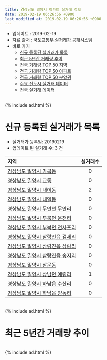 ```yaml
---
title: 경상남도 밀양시 아파트 실거래 정보
date: 2019-02-19 06:26:56 +0900
last_modified_at: 2019-02-19 06:26:56 +0900
---
```


* 업데이트 : 2019-02-19
* 자료 출처 : [국토교통부 실거래가 공개시스템](http://rt.molit.go.kr)
* 바로 가기
    * [신규 등록된 실거래가 목록](#신규-등록된-실거래가-목록)
    * [최근 5년간 거래량 추이](#최근-5년간-거래량-추이)
    * [전국 거래량 TOP 50 지역](https://inasie.github.io/apt-trade-info/최근-3개월-전국에서-가장-거래가-많이-발생한-지역)
    * [전국 거래량 TOP 50 아파트](https://inasie.github.io/apt-trade-info/최근-3개월-전국에서-가장-거래가-많이-발생한-아파트)
    * [전국 거래량 TOP 50 분양권](https://inasie.github.io/apt-trade-info/최근-3개월-전국에서-가장-거래가-많이-발생한-분양권)
    * [주요 신도시 실거래 데이터](https://inasie.github.io/apt-trade-info/주요-신도시)
    * [전국 실거래 데이터](https://inasie.github.io/apt-trade-info/전국)

<br>
{% include ad.html %}
<br>

# 신규 등록된 실거래가 목록
* 실거래가 등록일: 20190219
* 업데이트 된 실거래 수: 3 건


|지역|실거래수|
|:---|:---:|
|[경상남도 밀양시 가곡동](https://inasie.github.io/apt-trade-info/경상남도-밀양시-가곡동)|0|
|[경상남도 밀양시 교동](https://inasie.github.io/apt-trade-info/경상남도-밀양시-교동)|0|
|[경상남도 밀양시 내이동](https://inasie.github.io/apt-trade-info/경상남도-밀양시-내이동)|2|
|[경상남도 밀양시 내일동](https://inasie.github.io/apt-trade-info/경상남도-밀양시-내일동)|0|
|[경상남도 밀양시 무안면 무안리](https://inasie.github.io/apt-trade-info/경상남도-밀양시-무안면-무안리)|0|
|[경상남도 밀양시 부북면 운전리](https://inasie.github.io/apt-trade-info/경상남도-밀양시-부북면-운전리)|0|
|[경상남도 밀양시 부북면 전사포리](https://inasie.github.io/apt-trade-info/경상남도-밀양시-부북면-전사포리)|0|
|[경상남도 밀양시 삼랑진읍 검세리](https://inasie.github.io/apt-trade-info/경상남도-밀양시-삼랑진읍-검세리)|0|
|[경상남도 밀양시 삼랑진읍 삼랑리](https://inasie.github.io/apt-trade-info/경상남도-밀양시-삼랑진읍-삼랑리)|0|
|[경상남도 밀양시 삼랑진읍 송지리](https://inasie.github.io/apt-trade-info/경상남도-밀양시-삼랑진읍-송지리)|0|
|[경상남도 밀양시 삼문동](https://inasie.github.io/apt-trade-info/경상남도-밀양시-삼문동)|0|
|[경상남도 밀양시 상남면 예림리](https://inasie.github.io/apt-trade-info/경상남도-밀양시-상남면-예림리)|1|
|[경상남도 밀양시 하남읍 수산리](https://inasie.github.io/apt-trade-info/경상남도-밀양시-하남읍-수산리)|0|
|[경상남도 밀양시 하남읍 양동리](https://inasie.github.io/apt-trade-info/경상남도-밀양시-하남읍-양동리)|0|


<br>
{% include ad.html %}
<br>

# 최근 5년간 거래량 추이


<div style="width:100%;">
    <canvas id="deal_progress" height="200"></canvas>
</div>

<script>
new Chart(document.getElementById("deal_progress"), {
    type: 'line',
    data: {
        labels: ['201402','201403','201404','201405','201406','201407','201408','201409','201410','201411','201412','201501','201502','201503','201504','201505','201506','201507','201508','201509','201510','201511','201512','201601','201602','201603','201604','201605','201606','201607','201608','201609','201610','201611','201612','201701','201702','201703','201704','201705','201706','201707','201708','201709','201710','201711','201712','201801','201802','201803','201804','201805','201806','201807','201808','201809','201810','201811','201812','201901','201902'],
        datasets: [{
            label: '매매',
            pointRadius: 1,
            data: [51, 63, 66, 59, 52, 51, 70, 69, 71, 52, 55, 75, 46, 84, 72, 63, 55, 82, 82, 63, 75, 54, 78, 46, 48, 71, 73, 91, 81, 62, 74, 47, 65, 66, 50, 55, 75, 49, 67, 62, 51, 42, 52, 52, 54, 32, 42, 92, 51, 111, 85, 55, 52, 51, 34, 40, 52, 49, 35, 33, 5],
            borderColor: "rgba(255, 201, 14, 1)",
            backgroundColor: "rgba(255, 201, 14, 0.5)",
            fill: false,
            lineTension: 0
        },{
            label: '전월세',
            pointRadius: 1,
            data: [98, 25, 30, 34, 37, 21, 25, 40, 40, 38, 40, 32, 25, 32, 34, 13, 22, 29, 32, 33, 26, 70, 63, 45, 31, 44, 22, 33, 36, 33, 29, 32, 24, 43, 30, 35, 34, 30, 20, 22, 25, 20, 30, 26, 26, 71, 51, 32, 31, 42, 35, 44, 39, 35, 19, 21, 32, 33, 37, 23, 3],
            borderColor: "rgba(0, 141, 185, 1)",
            backgroundColor: "rgba(0, 141, 185, 0.5)",
            fill: false,
            lineTension: 0
        }
        ]
    },
    options: {
        responsive: true,
        title: {
            display: false
        },
        tooltips: {
            mode: 'index',
            intersect: false
        },
        hover: {
            mode: 'nearest',
            intersect: true
        },
        scales: {
            xAxes: [{
                display: true,
                scaleLabel: {
                    display: true,
                    labelString: '년/월'
                }
            }],
            yAxes: [{
                display: true,
                ticks: {
                    suggestedMin: 0,
                },
                scaleLabel: {
                    display: true,
                    labelString: '실거래 수'
                }
            }]
        }
    }
});

</script>


<br>
{% include ad.html %}
<br>

